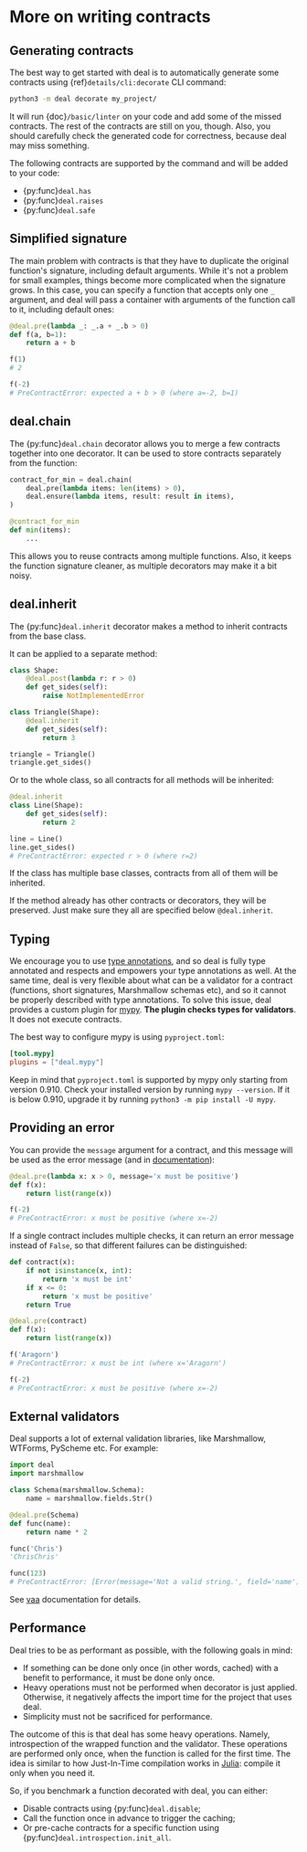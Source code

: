 # More on writing contracts

## Generating contracts

The best way to get started with deal is to automatically generate some contracts using {ref}`details/cli:decorate` CLI command:

```bash
python3 -m deal decorate my_project/
```

It will run {doc}`/basic/linter` on your code and add some of the missed contracts. The rest of the contracts are still on you, though. Also, you should carefully check the generated code for correctness, because deal may miss something.

The following contracts are supported by the command and will be added to your code:

+ {py:func}`deal.has`
+ {py:func}`deal.raises`
+ {py:func}`deal.safe`

## Simplified signature

The main problem with contracts is that they have to duplicate the original function's signature, including default arguments. While it's not a problem for small examples, things become more complicated when the signature grows. In this case, you can specify a function that accepts only one `_` argument, and deal will pass a container with arguments of the function call to it, including default ones:

```python
@deal.pre(lambda _: _.a + _.b > 0)
def f(a, b=1):
    return a + b

f(1)
# 2

f(-2)
# PreContractError: expected a + b > 0 (where a=-2, b=1)
```

## deal.chain

The {py:func}`deal.chain` decorator allows you to merge a few contracts together into one decorator. It can be used to store contracts separately from the function:

```python run
contract_for_min = deal.chain(
    deal.pre(lambda items: len(items) > 0),
    deal.ensure(lambda items, result: result in items),
)

@contract_for_min
def min(items):
    ...
```

This allows you to reuse contracts among multiple functions. Also, it keeps the function signature cleaner, as multiple decorators may make it a bit noisy.

## deal.inherit

The {py:func}`deal.inherit` decorator makes a method to inherit contracts from the base class.

It can be applied to a separate method:

```python
class Shape:
    @deal.post(lambda r: r > 0)
    def get_sides(self):
        raise NotImplementedError

class Triangle(Shape):
    @deal.inherit
    def get_sides(self):
        return 3

triangle = Triangle()
triangle.get_sides()
```

Or to the whole class, so all contracts for all methods will be inherited:

```python
@deal.inherit
class Line(Shape):
    def get_sides(self):
        return 2

line = Line()
line.get_sides()
# PreContractError: expected r > 0 (where r=2)
```

If the class has multiple base classes, contracts from all of them will be inherited.

If the method already has other contracts or decorators, they will be preserved. Just make sure they all are specified below `@deal.inherit`.

## Typing

We encourage you to use [type annotations](https://docs.python.org/3/library/typing.html), and so deal is fully type annotated and respects and empowers your type annotations as well. At the same time, deal is very flexible about what can be a validator for a contract (functions, short signatures, Marshmallow schemas etc), and so it cannot be properly described with type annotations. To solve this issue, deal provides a custom plugin for [mypy](http://mypy-lang.org/). **The plugin checks types for validators**. It does not execute contracts.

The best way to configure mypy is using `pyproject.toml`:

```toml
[tool.mypy]
plugins = ["deal.mypy"]
```

Keep in mind that `pyproject.toml` is supported by mypy only starting from version 0.910. Check your installed version by running `mypy --version`. If it is below 0.910, upgrade it by running `python3 -m pip install -U mypy`.

## Providing an error

You can provide the `message` argument for a contract, and this message will be used as the error message (and in [documentation](./docs)):

```python
@deal.pre(lambda x: x > 0, message='x must be positive')
def f(x):
    return list(range(x))

f(-2)
# PreContractError: x must be positive (where x=-2)
```

If a single contract includes multiple checks, it can return an error message instead of `False`, so that different failures can be distinguished:

```python
def contract(x):
    if not isinstance(x, int):
        return 'x must be int'
    if x <= 0:
        return 'x must be positive'
    return True

@deal.pre(contract)
def f(x):
    return list(range(x))

f('Aragorn')
# PreContractError: x must be int (where x='Aragorn')

f(-2)
# PreContractError: x must be positive (where x=-2)
```

## External validators

Deal supports a lot of external validation libraries, like Marshmallow, WTForms, PyScheme etc. For example:

```python
import deal
import marshmallow

class Schema(marshmallow.Schema):
    name = marshmallow.fields.Str()

@deal.pre(Schema)
def func(name):
    return name * 2

func('Chris')
'ChrisChris'

func(123)
# PreContractError: [Error(message='Not a valid string.', field='name')] (where name=123)
```

See [vaa](https://github.com/life4/vaa) documentation for details.

## Performance

Deal tries to be as performant as possible, with the following goals in mind:

+ If something can be done only once (in other words, cached) with a benefit to performance, it must be done only once.
+ Heavy operations must not be performed when decorator is just applied. Otherwise, it negatively affects the import time for the project that uses deal.
+ Simplicity must not be sacrificed for performance.

The outcome of this is that deal has some heavy operations. Namely, introspection of the wrapped function and the validator. These operations are performed only once, when the function is called for the first time. The idea is similar to how Just-In-Time compilation works in [Julia](https://julialang.org/): compile it only when you need it.

So, if you benchmark a function decorated with deal, you can either:

+ Disable contracts using {py:func}`deal.disable`;
+ Call the function once in advance to trigger the caching;
+ Or pre-cache contracts for a specific function using {py:func}`deal.introspection.init_all`.
